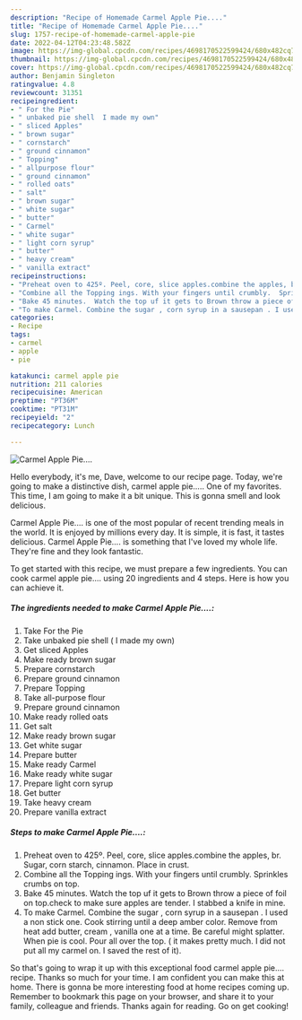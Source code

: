 ```yaml
---
description: "Recipe of Homemade Carmel Apple Pie...."
title: "Recipe of Homemade Carmel Apple Pie...."
slug: 1757-recipe-of-homemade-carmel-apple-pie
date: 2022-04-12T04:23:48.582Z
image: https://img-global.cpcdn.com/recipes/4698170522599424/680x482cq70/carmel-apple-pie-recipe-main-photo.jpg
thumbnail: https://img-global.cpcdn.com/recipes/4698170522599424/680x482cq70/carmel-apple-pie-recipe-main-photo.jpg
cover: https://img-global.cpcdn.com/recipes/4698170522599424/680x482cq70/carmel-apple-pie-recipe-main-photo.jpg
author: Benjamin Singleton
ratingvalue: 4.8
reviewcount: 31351
recipeingredient:
- " For the Pie"
- " unbaked pie shell  I made my own"
- " sliced Apples"
- " brown sugar"
- " cornstarch"
- " ground cinnamon"
- " Topping"
- " allpurpose flour"
- " ground cinnamon"
- " rolled oats"
- " salt"
- " brown sugar"
- " white sugar"
- " butter"
- " Carmel"
- " white sugar"
- " light corn syrup"
- " butter"
- " heavy cream"
- " vanilla extract"
recipeinstructions:
- "Preheat oven to 425º. Peel, core, slice apples.combine the apples, br. Sugar, corn starch, cinnamon.  Place in crust."
- "Combine all the Topping ings. With your fingers until crumbly.  Sprinkles crumbs on top."
- "Bake 45 minutes.  Watch the top uf it gets to Brown throw a piece of foil on top.check to make sure apples are tender. I stabbed a knife in mine."
- "To make Carmel. Combine the sugar , corn syrup in a sausepan . I used a non stick one. Cook stirring until a deep amber color.  Remove from heat add butter, cream , vanilla one at a time. Be careful might splatter. When pie is cool.  Pour all over the top. ( it makes pretty much.  I did not put all my carmel on. I saved the rest of it)."
categories:
- Recipe
tags:
- carmel
- apple
- pie

katakunci: carmel apple pie 
nutrition: 211 calories
recipecuisine: American
preptime: "PT36M"
cooktime: "PT31M"
recipeyield: "2"
recipecategory: Lunch

---
```



![Carmel Apple Pie....](https://img-global.cpcdn.com/recipes/4698170522599424/680x482cq70/carmel-apple-pie-recipe-main-photo.jpg)

Hello everybody, it's me, Dave, welcome to our recipe page. Today, we're going to make a distinctive dish, carmel apple pie..... One of my favorites. This time, I am going to make it a bit unique. This is gonna smell and look delicious.

Carmel Apple Pie.... is one of the most popular of recent trending meals in the world. It is enjoyed by millions every day. It is simple, it is fast, it tastes delicious. Carmel Apple Pie.... is something that I've loved my whole life. They're fine and they look fantastic.




To get started with this recipe, we must prepare a few ingredients. You can cook carmel apple pie.... using 20 ingredients and 4 steps. Here is how you can achieve it.

<!--inarticleads1-->

##### The ingredients needed to make Carmel Apple Pie....:

1. Take  For the Pie
1. Take  unbaked pie shell ( I made my own)
1. Get  sliced Apples
1. Make ready  brown sugar
1. Prepare  cornstarch
1. Prepare  ground cinnamon
1. Prepare  Topping
1. Take  all-purpose flour
1. Prepare  ground cinnamon
1. Make ready  rolled oats
1. Get  salt
1. Make ready  brown sugar
1. Get  white sugar
1. Prepare  butter
1. Make ready  Carmel
1. Make ready  white sugar
1. Prepare  light corn syrup
1. Get  butter
1. Take  heavy cream
1. Prepare  vanilla extract




<!--inarticleads2-->

##### Steps to make Carmel Apple Pie....:

1. Preheat oven to 425º. Peel, core, slice apples.combine the apples, br. Sugar, corn starch, cinnamon.  Place in crust.
1. Combine all the Topping ings. With your fingers until crumbly.  Sprinkles crumbs on top.
1. Bake 45 minutes.  Watch the top uf it gets to Brown throw a piece of foil on top.check to make sure apples are tender. I stabbed a knife in mine.
1. To make Carmel. Combine the sugar , corn syrup in a sausepan . I used a non stick one. Cook stirring until a deep amber color.  Remove from heat add butter, cream , vanilla one at a time. Be careful might splatter. When pie is cool.  Pour all over the top. ( it makes pretty much.  I did not put all my carmel on. I saved the rest of it).




So that's going to wrap it up with this exceptional food carmel apple pie.... recipe. Thanks so much for your time. I am confident you can make this at home. There is gonna be more interesting food at home recipes coming up. Remember to bookmark this page on your browser, and share it to your family, colleague and friends. Thanks again for reading. Go on get cooking!
